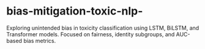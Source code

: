 # bias-mitigation-toxic-nlp-
Exploring unintended bias in toxicity classification using LSTM, BiLSTM, and Transformer models. Focused on fairness, identity subgroups, and AUC-based bias metrics.
